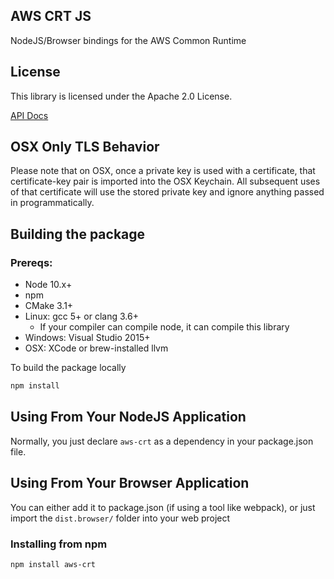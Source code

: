 ## AWS CRT JS

NodeJS/Browser bindings for the AWS Common Runtime

## License

This library is licensed under the Apache 2.0 License. 

[API Docs](https://awslabs.github.io/aws-crt-nodejs/)

## OSX Only TLS Behavior

Please note that on OSX, once a private key is used with a certificate, that certificate-key pair is imported into the OSX Keychain.  All subsequent uses of that certificate will use the stored private key and ignore anything passed in programmatically.

## Building the package

### Prereqs:
* Node 10.x+
* npm
* CMake 3.1+
* Linux: gcc 5+ or clang 3.6+
    * If your compiler can compile node, it can compile this library
* Windows: Visual Studio 2015+
* OSX: XCode or brew-installed llvm

To build the package locally
````bash
npm install
````

## Using From Your NodeJS Application

Normally, you just declare `aws-crt` as a dependency in your package.json file.

## Using From Your Browser Application

You can either add it to package.json (if using a tool like webpack), or just import the ```dist.browser/``` folder into your web project

### Installing from npm
````bash
npm install aws-crt
````
